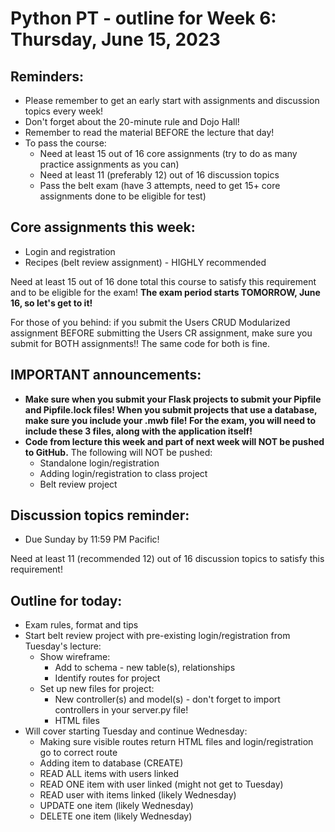 # Python PT - outline for Week 6: Thursday, June 15, 2023

## Reminders:
- Please remember to get an early start with assignments and discussion topics every week!
- Don't forget about the 20-minute rule and Dojo Hall!
- Remember to read the material BEFORE the lecture that day!
- To pass the course:
    - Need at least 15 out of 16 core assignments (try to do as many practice assignments as you can)
    - Need at least 11 (preferably 12) out of 16 discussion topics
    - Pass the belt exam (have 3 attempts, need to get 15+ core assignments done to be eligible for test)

## Core assignments this week:
- Login and registration
- Recipes (belt review assignment) - HIGHLY recommended

Need at least 15 out of 16 done total this course to satisfy this requirement and to be eligible for the exam!  **The exam period starts TOMORROW, June 16, so let's get to it!**

For those of you behind: if you submit the Users CRUD Modularized assignment BEFORE submitting the Users CR assignment, make sure you submit for BOTH assignments!!  The same code for both is fine.

## IMPORTANT announcements:
- **Make sure when you submit your Flask projects to submit your Pipfile and Pipfile.lock files!  When you submit projects that use a database, make sure you include your .mwb file!  For the exam, you will need to include these 3 files, along with the application itself!**
- **Code from lecture this week and part of next week will NOT be pushed to GitHub.**  The following will NOT be pushed:
    - Standalone login/registration
    - Adding login/registration to class project
    - Belt review project

## Discussion topics reminder:
- Due Sunday by 11:59 PM Pacific!

Need at least 11 (recommended 12) out of 16 discussion topics to satisfy this requirement!

## Outline for today:
- Exam rules, format and tips
- Start belt review project with pre-existing login/registration from Tuesday's lecture:
    - Show wireframe:
        - Add to schema - new table(s), relationships
        - Identify routes for project
    - Set up new files for project:
        - New controller(s) and model(s) - don't forget to import controllers in your server.py file!
        - HTML files
- Will cover starting Tuesday and continue Wednesday:
    - Making sure visible routes return HTML files and login/registration go to correct route
    - Adding item to database (CREATE)
    - READ ALL items with users linked
    - READ ONE item with user linked (might not get to Tuesday)
    - READ user with items linked (likely Wednesday)
    - UPDATE one item (likely Wednesday)
    - DELETE one item (likely Wednesday)